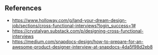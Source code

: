 


## References
- https://www.holloway.com/g/land-your-dream-design-job/sections/cross-functional-interviews?login_success=1#
- https://crystalyan.substack.com/p/designing-cross-functional-interviews
- https://medium.com/snapdocs-design/how-to-prepare-for-an-awesome-product-designer-interview-at-snapdocs-4da5f98d2eb8